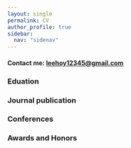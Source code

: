 ```yaml
---
layout: single
permalink: CV
author_profile: true
sidebar:
  nav: "sidenav"
---
```


#### Contact me: leehoy12345@gmail.com
### Eduation

### Journal publication

### Conferences

### Awards and Honors

